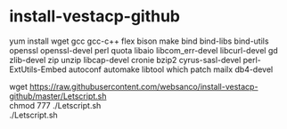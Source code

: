 # install-vestacp-github
yum install wget gcc gcc-c++ flex bison make bind bind-libs bind-utils openssl openssl-devel perl quota libaio libcom_err-devel libcurl-devel gd zlib-devel zip unzip libcap-devel cronie bzip2 cyrus-sasl-devel perl-ExtUtils-Embed autoconf automake libtool which patch mailx db4-devel  

wget https://raw.githubusercontent.com/websanco/install-vestacp-github/master/Letscript.sh  
chmod 777 ./Letscript.sh    
./Letscript.sh    
